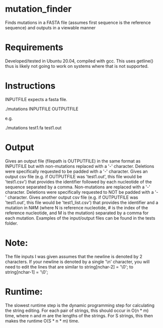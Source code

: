 # mutation_finder
Finds mutations in a FASTA file (assumes first sequence is the reference sequence) and outputs in a viewable manner

# Requirements
Developed/tested in Ubuntu 20.04, compiled with gcc. This uses getline() thus is likely not going to work on systems where that is not supported.

# Instructions
INPUTFILE expects a fasta file.

./mutations INPUTFILE OUTPUTFILE

e.g.

./mutations test1.fa test1.out

# Output
Gives an output file (filepath is OUTPUTFILE) in the same format as INPUTFILE but with non-mutations replaced with a '-' character. Deletions were specifically requested to be padded with a '-' character.
Gives an output csv file (e.g. if OUTPUTFILE was 'test1.out', this file would be 'test1.csv') that provides the identifier followed by each nucleotide of the sequence separated by a comma. Non-mutations are replaced with a '-' character. Deletions were specifically requested to NOT be padded with a '-' character.
Gives another output csv file (e.g. if OUTPUTFILE was 'test1.out', this file would be 'test1_list.csv') that provides the identifier and a mutation in N#M (where N is reference nucleotide, # is the index of the reference nucleotide, and M is the mutation) separated by a comma for each mutation.
Examples of the input/output files can be found in the tests folder.

# Note:
The file inputs I was given assumes that the newline is denoted by 2 characters.
If your newline is denoted by a single '\n' character, you will need to edit the lines that are similar to string[nchar-2] = '\0'; to string[nchar-1] = '\0';

# Runtime:
The slowest runtime step is the dynamic programming step for calculating the string editing. For each pair of strings, this should occur in O(n * m) time, where n and m are the lengths of the strings. For S strings, this then makes the runtime O(S * n * m) time.

